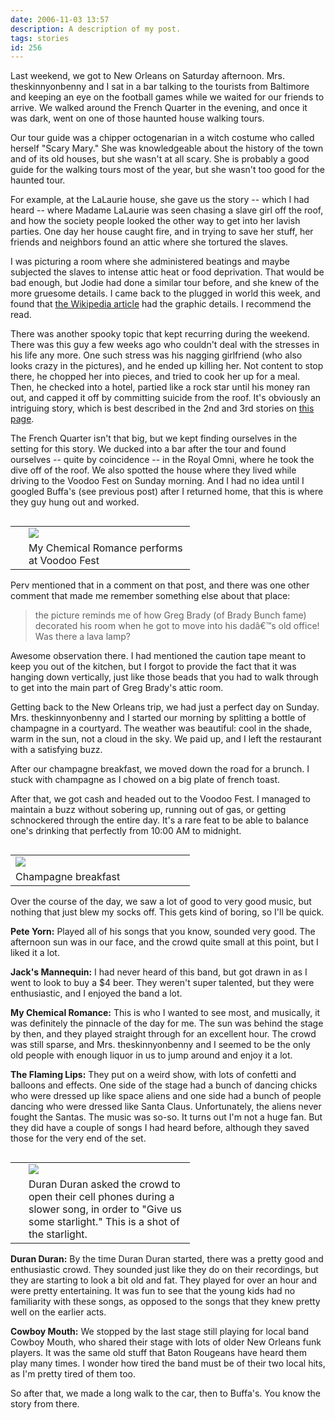 ```yaml
---
date: 2006-11-03 13:57
description: A description of my post.
tags: stories
id: 256
---
```

Last weekend, we got to New Orleans on Saturday afternoon. Mrs. theskinnyonbenny and I sat in a bar talking to the tourists from Baltimore and keeping an eye on the football games while we waited for our friends to arrive.  We walked around the French Quarter in the evening, and once it was dark, went on one of those haunted house walking tours.

Our tour guide was a chipper octogenarian in a witch costume who called herself "Scary Mary."  She was knowledgeable about the history of the town and of its old houses, but she wasn't at all scary.  She is probably a good guide for the walking tours most of the year, but she wasn't too good for the haunted tour.
<!--more-->
For example, at the LaLaurie house, she gave us the story -- which I had heard -- where Madame LaLaurie was seen chasing a slave girl off the roof, and how the society people looked the other way to get into her lavish parties.  One day her house caught fire, and in trying to save her stuff, her friends and neighbors found an attic where she tortured the slaves.

I was picturing a room where she administered beatings and maybe subjected the slaves to intense attic heat or food deprivation.  That would be bad enough, but Jodie had done a similar tour before, and she knew of the more gruesome details.  I came back to the plugged in world this week, and found that <a href="http://en.wikipedia.org/wiki/Delphine_LaLaurie" target="_blank">the Wikipedia article</a> had the graphic details.  I recommend the read.

There was another spooky topic that kept recurring during the weekend.  There was this guy a few weeks ago who couldn't deal with the stresses in his life any more.  One such stress was his nagging girlfriend (who also looks crazy in the pictures), and he ended up killing her.  Not content to stop there, he chopped her into pieces, and tried to cook her up for a meal.  Then, he checked into a hotel, partied like a rock star until his money ran out, and capped it off by committing suicide from the roof.  It's obviously an intriguing story, which is best described in the 2nd and 3rd stories on <a href="http://www.nola.com/newslogs/tpupdates/index.ssf?/mtlogs/nola_tpupdates/archives/2006_10_18.html" target="_blank">this page</a>.

The French Quarter isn't that big, but we kept finding ourselves in the setting for this story.  We ducked into a bar after the tour and found ourselves -- quite by coincidence -- in the Royal Omni, where he took the dive off of the roof.  We also spotted the house where they lived while driving to the Voodoo Fest on Sunday morning.  And I had no idea until I googled Buffa's (see previous post) after I returned home, that this is where they guy hung out and worked.

<table cellpadding="2" align="right"><tr><td width="5" rowspan="2"><spacer type="block" width="5" height="1"></td><td width="250" ><img src="/img/mychemical.jpg"></td></tr><tr><td class="caption" width="250">My Chemical Romance performs at Voodoo Fest</td></tr></table>

Perv mentioned that in a comment on that post, and there was one other comment that made me remember something else about that place:

<blockquote>the picture reminds me of how Greg Brady (of Brady Bunch fame) decorated his room when he got to move into his dadâ€™s old office! Was there a lava lamp? </blockquote>

Awesome observation there.  I had mentioned the caution tape meant to keep you out of the kitchen, but I forgot to provide the fact that it was hanging down vertically, just like those beads that you had to walk through to get into the main part of Greg Brady's attic room.

Getting back to the New Orleans trip, we had just a perfect day on Sunday.  Mrs. theskinnyonbenny and I started our morning by splitting a bottle of champagne in a courtyard.  The weather was beautiful:  cool in the shade, warm in the sun, not a cloud in the sky.  We paid up, and I left the restaurant with a satisfying buzz.

After our champagne breakfast, we moved down the road for a brunch.  I stuck with champagne as I chowed on a big plate of french toast.

After that, we got cash and headed out to the Voodoo Fest.  I managed to maintain a buzz without sobering up, running out of gas, or getting schnockered through the entire day.  It's a rare feat to be able to balance one's drinking that perfectly from 10:00 AM to midnight.

<table cellpadding="2" align="left"><tr><td width="250" ><img src="/img/champ_breakfast.jpg"></td><td width="5" rowspan="2"><spacer type="block" width="5" height="1"></td></tr><tr><td class="caption" width="250">Champagne breakfast</td></tr></table>

Over the course of the day, we saw a lot of good to very good music, but nothing that just blew my socks off.  This gets kind of boring, so I'll be quick.

<b>Pete Yorn:</b>  Played all of his songs that you know, sounded very good.  The afternoon sun was in our face, and the crowd quite small at this point, but I liked it a lot.

<b>Jack's Mannequin:</b>  I had never heard of this band, but got drawn in as I went to look to buy a $4 beer.  They weren't super talented, but they were enthusiastic, and I enjoyed the band a lot.

<b>My Chemical Romance:</b>  This is who I wanted to see most, and musically, it was definitely the pinnacle of the day for me.  The sun was behind the stage by then, and they played straight through for an excellent hour.  The crowd was still sparse, and Mrs. theskinnyonbenny and I seemed to be the only old people with enough liquor in us to jump around and enjoy it a lot.

<b>The Flaming Lips:</b>  They put on a weird show, with lots of confetti and balloons and effects.  One side of the stage had a bunch of dancing chicks who were dressed up like space aliens and one side had a bunch of people dancing who were dressed like Santa Claus.  Unfortunately, the aliens never fought the Santas.  The music was so-so.  It turns out I'm not a huge fan.  But they did have a couple of songs I had heard before, although they saved those for the very end of the set.

<table cellpadding="2" align="right"><tr><td width="5" rowspan="2"><spacer type="block" width="5" height="1"></td><td width="250" ><img src="/img/voodoo_lights.jpg"></td></tr><tr><td class="caption" width="250">Duran Duran asked the crowd to open their cell phones during a slower song, in order to "Give us some starlight."  This is a shot of the starlight.</td></tr></table>

<b>Duran Duran:</b>  By the time Duran Duran started, there was a pretty good and enthusiastic crowd.  They sounded just like they do on their recordings, but they are starting to look a bit old and fat.  They played for over an hour and were pretty entertaining.  It was fun to see that the young kids had no familiarity with these songs, as opposed to the songs that they knew pretty well on the earlier acts.

<b>Cowboy Mouth:</b>  We stopped by the last stage still playing for local band Cowboy Mouth, who shared their stage with lots of older New Orleans funk players.  It was the same old stuff that Baton Rougeans have heard them play many times.  I wonder how tired the band must be of their two local hits, as I'm pretty tired of them too.

So after that, we made a long walk to the car, then to Buffa's.  You know the story from there.